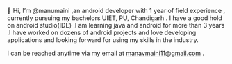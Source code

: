 
👋 Hi, I’m @manumaini ,an android developer with 1 year of field experience , currently pursuing my bachelors UIET, PU, Chandigarh . I have a good hold on android
studio(IDE) .I am learning java and android for more than 3 years .I have worked on dozens of android projects and love developing applications and
looking forward for using my skills in the industry.

I can be reached anytime via my email at manavmaini11@gmail.com .
